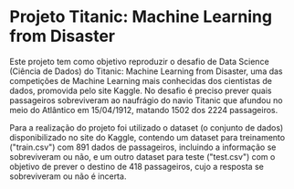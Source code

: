 # Projeto Titanic: Machine Learning from Disaster


Este projeto tem como objetivo reproduzir o desafio de Data Science (Ciência de Dados) do Titanic: Machine Learning from Disaster, uma das competições de Machine Learning mais conhecidas dos cientistas de dados, promovida pelo site Kaggle. No desafio é preciso prever quais passageiros sobreviveram ao naufrágio do navio Titanic que afundou no meio do Atlântico em 15/04/1912, matando 1502 dos 2224 passageiros.


Para a realização do projeto foi utilizado o dataset (o conjunto de dados) disponibilizado no site do Kaggle, contendo um dataset para treinamento ("train.csv") com 891 dados de passageiros, incluindo a informação se sobreviveram ou não, e um outro dataset para teste ("test.csv") com o objetivo de prever o destino de 418 passageiros, cujo a resposta se sobreviveram ou não é incerta.
